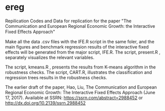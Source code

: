 # ereg
Repilication Codes and Data for replication for the paper "The Communication and European Regional Economic Growth: the Interactive Fixed Eﬀects Approach" 

Make all the data .csv files with the IFE.R script in the same foler, and the main figures and benchmark regression results of the interactive fixed effects will be generated from the major script, IFE.R. The script, present.R , separately visualizes the relevant variables.

The script, kmeans.R , presents the results from K-means algorithm in the robustness checks. The script, CART.R, illustrates the classification and regression trees results in the robustness checks. 

The earlier draft of the paper,
Hao, Liu, The Communication and European Regional Economic Growth: The Interactive Fixed Effects Approach (June 17, 2017). Available at SSRN: https://ssrn.com/abstract=2988452 or http://dx.doi.org/10.2139/ssrn.2988452 
